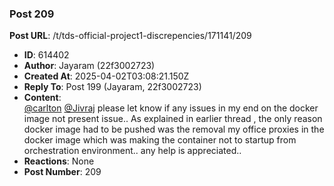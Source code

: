 ### Post 209
**Post URL**: /t/tds-official-project1-discrepencies/171141/209
- **ID**: 614402
- **Author**: Jayaram (22f3002723)
- **Created At**: 2025-04-02T03:08:21.150Z
- **Reply To**: Post 199 (Jayaram, 22f3002723)
- **Content**:  
  <a class="mention" href="/u/carlton">@carlton</a> <a class="mention" href="/u/jivraj">@Jivraj</a> please let know if any issues in my end on the docker image not present issue.. As explained in earlier thread , the only reason docker image had to be pushed  was the removal my office proxies in the docker image which was making the container not to startup from orchestration environment.. any help is appreciated..
- **Reactions**: None
- **Post Number**: 209

